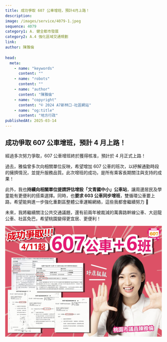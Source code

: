 ```yaml
---
title: 成功爭取 607 公車增班，預計4月上路！
description:
image: /images/service/4079-1.jpeg
sequence: 4079
category1: A. 健全都市發展
category2: A.4 強化區域交通規劃
link:
author: 陳雅倫

head:
  meta:
    - name: "keywords"
      content: ""
    - name: "robots"
      content: ""
    - name: "author"
      content: "陳雅倫"
    - name: "copyright"
      content: "© 2024 A7新林口-社區網站"
    - name: "og:title"
      content: "地方行政"
publishedAt: 2025-03-14
---
```


## 成功爭取 607 公車增班，預計 4 月上路！

經過多次努力爭取，607 公車增班終於獲得核准，預計於 4 月正式上路！

過去，雅倫曾多次向相關單位反映，希望增加 607 公車的班次，以紓解通勤時段的擁擠情況，並提升服務品質。此次增班的成功，是所有乘客長期關注與支持的成果！

此外，我也**持續向相關單位提請評估增設「文青國中小」公車站**，讓周邊居民及學童能有更便利的搭乘選擇。同時，也**要求 603 公車同步增班**，雙循環公車要上路，希望能夠進一步強化重劃區整體公車運輸網絡，這些我都會繼續努力 💪

未來，我將繼續關注公共交通議題，還有前兩年被裁減的萬壽路幹線公車、大迴龍公車、社區免巴，希望桃園變得更宜居、更便利！

![s4079-1.jpeg](/images/service/s4079-1.jpeg)
